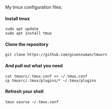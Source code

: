 My tmux configuration files.

#### Install tmux

```shell
sudo apt update
sudo apt install tmux
```

#### Clone the repository

```shell
git clone https://github.com/givensuman/tmuxrc
```

#### And pull out what you need

```shell
cat tmuxrc/.tmux.conf >> ~/.tmux.conf
cp tmuxrc/.tmux/plugins/* ~/.tmux/plugins
```

#### Refresh your shell

```
tmux source ~/.tmux.conf
```
